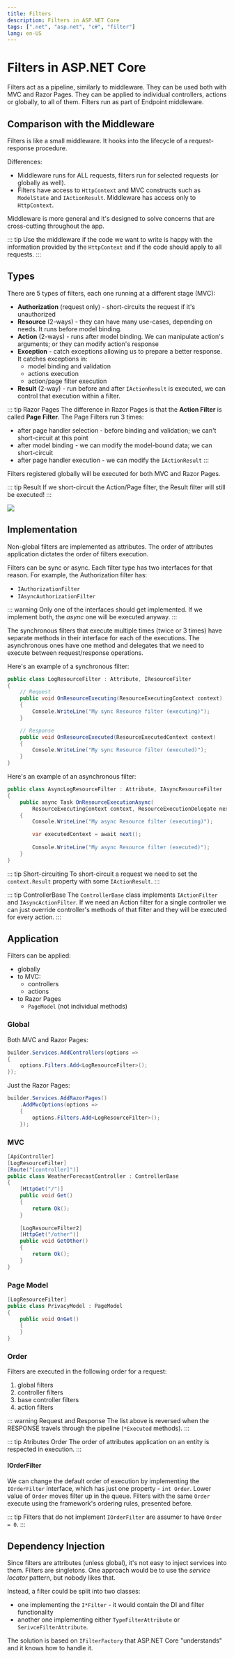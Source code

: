 ```yaml
---
title: Filters
description: Filters in ASP.NET Core
tags: [".net", "asp.net", "c#", "filter"]
lang: en-US
---
```


# Filters in ASP.NET Core

Filters act as a pipeline, similarly to middleware. They can be used both with
MVC and Razor Pages. They can be applied to individual controllers, actions or
globally, to all of them. Filters run as part of Endpoint middleware.

## Comparison with the Middleware

Filters is like a small middleware. It hooks into the lifecycle of a
request-response procedure.

Differences:

- Middleware runs for ALL requests, filters run for selected requests (or
  globally as well).
- Filters have access to `HttpContext` and MVC constructs such as `ModelState`
  and `IActionResult`. Middleware has access only to `HttpContext`.

Middleware is more general and it's designed to solve concerns that are
cross-cutting throughout the app.

::: tip
Use the middleware if the code we want to write is happy with the information
provided by the `HttpContext` and if the code should apply to all requests.
:::

## Types

There are 5 types of filters, each one running at a different stage (MVC):

- **Authorization** (request only) - short-circuits the request if it's unauthorized
- **Resource** (2-ways) - they can have many use-cases, depending on needs. It
    runs before model binding.
- **Action** (2-ways) - runs after model binding. We can manipulate action's
    arguments; or they can modify action's response
- **Exception** - catch exceptions allowing us to prepare a better response. It catches exceptions in:
    - model binding and validation
    - actions execution
    - action/page filter execution
- **Result** (2-way) - run before and after `IActionResult` is executed, we can
    control that execution within a filter.

::: tip Razor Pages
The difference in Razor Pages is that the **Action Filter** is called
**Page Filter**. The Page Filters run 3 times:

- after page handler selection - before binding and validation; we can't
short-circuit at this point
- after model binding - we can modify the model-bound data; we can short-circuit
- after page handler execution - we can modify the `IActionResult`
:::

Filters registered globally will be executed for both MVC and Razor Pages.

::: tip Result
If we short-circuit the Action/Page filter, the Result filter will still be
executed!
:::

![](./assets/filter-pipeline.png)

## Implementation

Non-global filters are implemented as attributes. The order of attributes
application dictates the order of filters execution.

Filters can be sync or async. Each filter type has two interfaces for that reason.
For example, the Authorization filter has:

- `IAuthorizationFilter`
- `IAsyncAuthorizationFilter`

::: warning
Only one of the interfaces should get implemented. If we implement both, the
*async* one will be executed anyway.
:::

The synchronous filters that execute multiple times (twice or 3 times) have
separate methods in their interface for each of the executions. The asynchronous
ones have one method and delegates that we need to execute between
request/response operations.

Here's an example of a synchronous filter:

```csharp
public class LogResourceFilter : Attribute, IResourceFilter
{
    // Request
    public void OnResourceExecuting(ResourceExecutingContext context)
    {
        Console.WriteLine("My sync Resource filter (executing)");
    }

    // Response
    public void OnResourceExecuted(ResourceExecutedContext context)
    {
        Console.WriteLine("My sync Resource filter (executed)");
    }
}
```

Here's an example of an asynchronous filter: 

```csharp
public class AsyncLogResourceFilter : Attribute, IAsyncResourceFilter
{
    public async Task OnResourceExecutionAsync(
        ResourceExecutingContext context, ResourceExecutionDelegate next)
    {
        Console.WriteLine("My async Resource filter (executing)");

        var executedContext = await next();
        
        Console.WriteLine("My async Resource filter (executed)");
    }
}
```

::: tip Short-circuiting
To short-circuit a request we need to set the `context.Result` property with
some `IActionResult`.
:::

::: tip ControllerBase
The `ControllerBase` class implements `IActionFilter` and `IAsyncActionFilter`.
If we need an Action filter for a single controller we can just override
controller's methods of that filter and they will be executed for every action.
:::

## Application

Filters can be applied:

- globally
- to MVC:
    - controllers
    - actions
- to Razor Pages
    - `PageModel` (not individual methods)

### Global

Both MVC and Razor Pages:

```csharp
builder.Services.AddControllers(options =>
{
    options.Filters.Add<LogResourceFilter>();
});
```

Just the Razor Pages:

```csharp
builder.Services.AddRazorPages()
    .AddMvcOptions(options =>
    {
        options.Filters.Add<LogResourceFilter>();
    });
```

### MVC

```csharp
[ApiController]
[LogResourceFilter]
[Route("[controller]")]
public class WeatherForecastController : ControllerBase
{
    [HttpGet("/")]
    public void Get()
    {
        return Ok();
    }
    
    [LogResourceFilter2]
    [HttpGet("/other")]
    public void GetOther()
    {
        return Ok();
    }
}
```

### Page Model

```csharp
[LogResourceFilter]
public class PrivacyModel : PageModel
{
    public void OnGet()
    {
    }
}
```

### Order

Filters are executed in the following order for a request:

1. global filters
2. controller filters
3. base controller filters
4. action filters

::: warning Request and Response
The list above is reversed when the RESPONSE travels through the pipeline
(`*Executed` methods).
:::

::: tip Atributes Order
The order of attributes application on an entity is respected in execution.
:::

#### IOrderFilter

We can change the default order of execution by implementing the `IOrderFilter`
interface, which has just one property - `int Order`. Lower value of `Order`
moves filter up in the queue. Filters with the same `Order` execute using the
framework's ordering rules, presented before.

::: tip
Filters that do not implement `IOrderFilter` are assumer to have `Order = 0`.
:::

## Dependency Injection

Since filters are attributes (unless global), it's not easy to inject services
into them. Filters are singletons. One approach would be to use the *service
locator* pattern, but nobody likes that.

Instead, a filter could be split into two classes:

- one implementing the `I*Filter` - it would contain the DI and filter
  functionality
- another one implementing either `TypeFilterAttribute` or
  `SerivceFilterAttribute`.

The solution is based on `IFilterFactory` that ASP.NET Core "understands" and it
knows how to handle it.